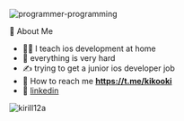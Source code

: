 ![programmer-programming](https://user-images.githubusercontent.com/45273279/168445585-ce15b33e-f945-4919-9f0a-0b95e7f5b26f.gif)

👾  About Me
   - 🧑‍💻  I teach ios development at home
   - 🌱  everything is very hard
   - ✍️  trying to get a junior ios developer job
   - 💬 How to reach me **https://t.me/kikooki**
   - 💼  [linkedin](https://www.linkedin.com/in/kirill-drozdov-7ba685227/) 
<p><img align="center" src="https://github-readme-streak-stats.herokuapp.com/?user=kirill12a&" alt="kirill12a" /></p>
